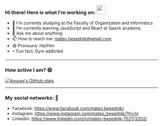 ### Hi there! Here is what I'm working on: <img src="https://raw.githubusercontent.com/MartinHeinz/MartinHeinz/master/wave.gif" width="30px">

- 🔭 I'm currently studying at the Faculty of Organization and Informatics
- 🌱 I’m currently learning JavaScript and React at Speck academy
- 💬 Ask me about anything
- 📫 How to reach me: mateo.besednik@gmail.com
- 😄 Pronouns: He/Him
- ⚡ Fun fact: Gym addicted
_________________________________________

### How active I am? 😄

[![Anurag's GitHub stats](https://github-readme-stats.vercel.app/api?username=mbesednik)](https://github.com/anuraghazra/github-readme-stats)

_________________________________________

### My social networks: 💬

- Facebook: https://www.facebook.com/mateo.besednik/
- Instagram: https://www.instagram.com/mateo_besednik/?hl=hr
- Linkedin: https://www.linkedin.com/in/mateo-besednik-752172202/
